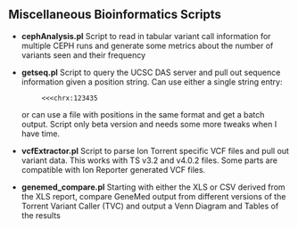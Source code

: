 Miscellaneous Bioinformatics Scripts
--
* <b>cephAnalysis.pl</b>
  Script to read in tabular variant call information for multiple CEPH runs and generate some metrics about the number of variants seen
  and their frequency

* <b>getseq.pl</b>
  Script to query the UCSC DAS server and pull out sequence information given a position string.  Can use either
  a single string entry:

           <<<chrx:123435
  
  or can use a file with positions in the same format and get a batch output.  Script only beta version and needs 
  some more tweaks when I have time.

* <b>vcfExtractor.pl</b>
  Script to parse Ion Torrent specific VCF files and pull out variant data.  This works with TS v3.2 and v4.0.2
  files.  Some parts are compatible with Ion Reporter generated VCF files.

* <b>genemed_compare.pl</b>
  Starting with either the XLS or CSV derived from the XLS report, compare GeneMed output from different versions
  of the Torrent Variant Caller (TVC) and output a Venn Diagram and Tables of the results
 
